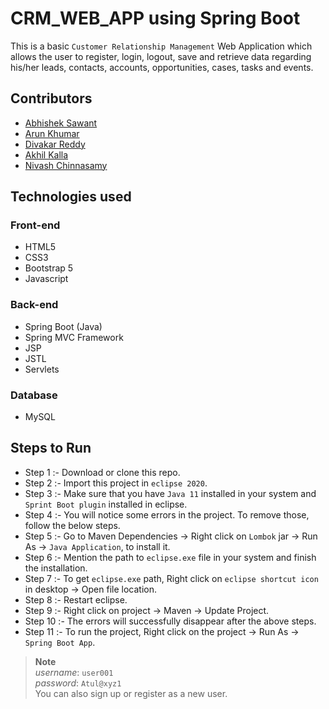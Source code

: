 # CRM_WEB_APP using Spring Boot
This is a basic `Customer Relationship Management` Web Application which allows the user to register, login, logout, save and retrieve data regarding his/her leads, contacts, accounts, opportunities, cases, tasks and events.

## Contributors
- [Abhishek Sawant](https://github.com/abhisheksawant807)
- [Arun Khumar](https://github.com/arunuj14)
- [Divakar Reddy](https://github.com/divakarReddy082)
- [Akhil Kalla](https://github.com/Ackerman143)
- [Nivash Chinnasamy](https://github.com/Nivash1025)

## Technologies used

### Front-end
- HTML5
- CSS3
- Bootstrap 5
- Javascript

### Back-end
- Spring Boot (Java)
- Spring MVC Framework
- JSP
- JSTL
- Servlets

### Database
- MySQL




## Steps to Run

- Step 1  :- Download or clone this repo.
- Step 2  :- Import this project in `eclipse 2020`.
- Step 3  :- Make sure that you have `Java 11` installed in your system and `Sprint Boot plugin` installed in eclipse.
- Step 4  :- You will notice some errors in the project. To remove those, follow the below steps.
- Step 5  :- Go to Maven Dependencies -> Right click on `Lombok` jar -> Run As -> `Java Application`, to install it.
- Step 6  :- Mention the path to `eclipse.exe` file in your system and finish the installation.
- Step 7  :- To get `eclipse.exe` path, Right click on `eclipse shortcut icon` in desktop -> Open file location.
- Step 8  :- Restart eclipse.
- Step 9  :- Right click on project -> Maven -> Update Project.
- Step 10 :- The errors will successfully disappear after the above steps.
- Step 11 :- To run the project, Right click on the project -> Run As -> `Spring Boot App`.

> **Note**
> <br> *username*: `user001`
> <br> *password*: `Atul@xyz1`
> <br>You can also sign up or register as a new user.
